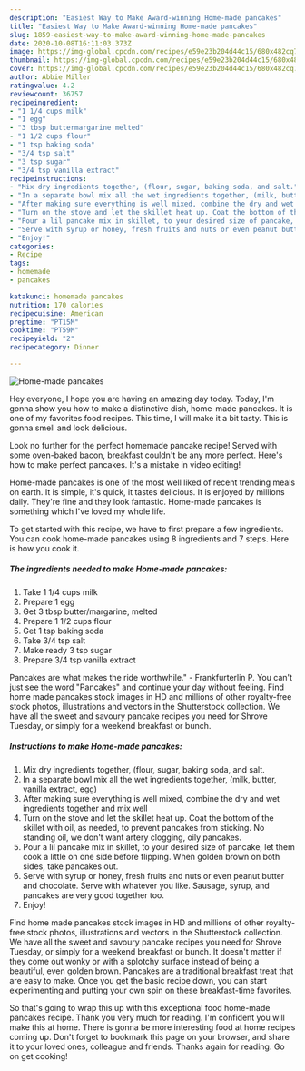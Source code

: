 ```yaml
---
description: "Easiest Way to Make Award-winning Home-made pancakes"
title: "Easiest Way to Make Award-winning Home-made pancakes"
slug: 1859-easiest-way-to-make-award-winning-home-made-pancakes
date: 2020-10-08T16:11:03.373Z
image: https://img-global.cpcdn.com/recipes/e59e23b204d44c15/680x482cq70/home-made-pancakes-recipe-main-photo.jpg
thumbnail: https://img-global.cpcdn.com/recipes/e59e23b204d44c15/680x482cq70/home-made-pancakes-recipe-main-photo.jpg
cover: https://img-global.cpcdn.com/recipes/e59e23b204d44c15/680x482cq70/home-made-pancakes-recipe-main-photo.jpg
author: Abbie Miller
ratingvalue: 4.2
reviewcount: 36757
recipeingredient:
- "1 1/4 cups milk"
- "1 egg"
- "3 tbsp buttermargarine melted"
- "1 1/2 cups flour"
- "1 tsp baking soda"
- "3/4 tsp salt"
- "3 tsp sugar"
- "3/4 tsp vanilla extract"
recipeinstructions:
- "Mix dry ingredients together, (flour, sugar, baking soda, and salt."
- "In a separate bowl mix all the wet ingredients together, (milk, butter, vanilla extract, egg)"
- "After making sure everything is well mixed, combine the dry and wet ingredients together and mix well"
- "Turn on the stove and let the skillet heat up. Coat the bottom of the skillet with oil, as needed, to prevent pancakes from sticking. No standing oil, we don&#39;t want artery clogging, oily pancakes."
- "Pour a lil pancake mix in skillet, to your desired size of pancake, let them cook a little on one side before flipping. When golden brown on both sides, take pancakes out."
- "Serve with syrup or honey, fresh fruits and nuts or even peanut butter and chocolate. Serve with whatever you like. Sausage, syrup, and pancakes are very good together too."
- "Enjoy!"
categories:
- Recipe
tags:
- homemade
- pancakes

katakunci: homemade pancakes 
nutrition: 170 calories
recipecuisine: American
preptime: "PT15M"
cooktime: "PT59M"
recipeyield: "2"
recipecategory: Dinner

---
```



![Home-made pancakes](https://img-global.cpcdn.com/recipes/e59e23b204d44c15/680x482cq70/home-made-pancakes-recipe-main-photo.jpg)

Hey everyone, I hope you are having an amazing day today. Today, I'm gonna show you how to make a distinctive dish, home-made pancakes. It is one of my favorites food recipes. This time, I will make it a bit tasty. This is gonna smell and look delicious.

Look no further for the perfect homemade pancake recipe! Served with some oven-baked bacon, breakfast couldn&#39;t be any more perfect. Here&#39;s how to make perfect pancakes. It&#39;s a mistake in video editing!

Home-made pancakes is one of the most well liked of recent trending meals on earth. It is simple, it's quick, it tastes delicious. It is enjoyed by millions daily. They're fine and they look fantastic. Home-made pancakes is something which I've loved my whole life.


To get started with this recipe, we have to first prepare a few ingredients. You can cook home-made pancakes using 8 ingredients and 7 steps. Here is how you cook it.

<!--inarticleads1-->

##### The ingredients needed to make Home-made pancakes:

1. Take 1 1/4 cups milk
1. Prepare 1 egg
1. Get 3 tbsp butter/margarine, melted
1. Prepare 1 1/2 cups flour
1. Get 1 tsp baking soda
1. Take 3/4 tsp salt
1. Make ready 3 tsp sugar
1. Prepare 3/4 tsp vanilla extract


Pancakes are what makes the ride worthwhile.&#34; - Frankfurterlin P. You can&#39;t just see the word &#34;Pancakes&#34; and continue your day without feeling. Find home made pancakes stock images in HD and millions of other royalty-free stock photos, illustrations and vectors in the Shutterstock collection. We have all the sweet and savoury pancake recipes you need for Shrove Tuesday, or simply for a weekend breakfast or bunch. 

<!--inarticleads2-->

##### Instructions to make Home-made pancakes:

1. Mix dry ingredients together, (flour, sugar, baking soda, and salt.
1. In a separate bowl mix all the wet ingredients together, (milk, butter, vanilla extract, egg)
1. After making sure everything is well mixed, combine the dry and wet ingredients together and mix well
1. Turn on the stove and let the skillet heat up. Coat the bottom of the skillet with oil, as needed, to prevent pancakes from sticking. No standing oil, we don&#39;t want artery clogging, oily pancakes.
1. Pour a lil pancake mix in skillet, to your desired size of pancake, let them cook a little on one side before flipping. When golden brown on both sides, take pancakes out.
1. Serve with syrup or honey, fresh fruits and nuts or even peanut butter and chocolate. Serve with whatever you like. Sausage, syrup, and pancakes are very good together too.
1. Enjoy!


Find home made pancakes stock images in HD and millions of other royalty-free stock photos, illustrations and vectors in the Shutterstock collection. We have all the sweet and savoury pancake recipes you need for Shrove Tuesday, or simply for a weekend breakfast or bunch. It doesn&#39;t matter if they come out wonky or with a splotchy surface instead of being a beautiful, even golden brown. Pancakes are a traditional breakfast treat that are easy to make. Once you get the basic recipe down, you can start experimenting and putting your own spin on these breakfast-time favorites. 

So that's going to wrap this up with this exceptional food home-made pancakes recipe. Thank you very much for reading. I'm confident you will make this at home. There is gonna be more interesting food at home recipes coming up. Don't forget to bookmark this page on your browser, and share it to your loved ones, colleague and friends. Thanks again for reading. Go on get cooking!

